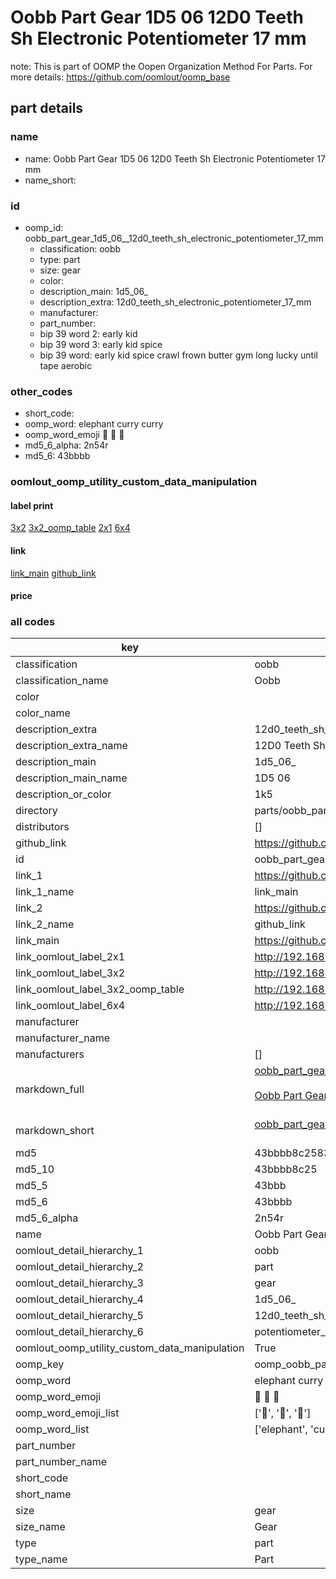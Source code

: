# Oobb Part Gear 1D5 06  12D0 Teeth Sh Electronic Potentiometer 17 mm  

note: This is part of OOMP the Oopen Organization Method For Parts. For more details: https://github.com/oomlout/oomp_base

##  part details





### name
* name: Oobb Part Gear 1D5 06  12D0 Teeth Sh Electronic Potentiometer 17 mm
* name_short: 
### id
* oomp_id: oobb_part_gear_1d5_06__12d0_teeth_sh_electronic_potentiometer_17_mm
  * classification: oobb
  * type: part
  * size: gear
  * color: 
  * description_main: 1d5_06_
  * description_extra: 12d0_teeth_sh_electronic_potentiometer_17_mm
  * manufacturer: 
  * part_number: 
  * bip 39 word 2: early kid
  * bip 39 word 3: early kid spice
  * bip 39 word: early kid spice crawl frown butter gym long lucky until tape aerobic

### other_codes
* short_code: 
* oomp_word: elephant curry curry
* oomp_word_emoji :elephant: :curry: :curry:
* md5_6_alpha: 2n54r
* md5_6: 43bbbb






### oomlout_oomp_utility_custom_data_manipulation
#### label print
[3x2](http://192.168.1.245:1112/?label=oomp%202n54r)
[3x2_oomp_table](http://192.168.1.107:1112/?label=oomp%202n54r)
[2x1](http://192.168.1.242:1112/?label=oomp%202n54r)
[6x4](http://192.168.1.55:1112/?label=oomp%202n54r)    

#### link

[link_main](https://github.com/oomlout/oomlout_oomp_current_version_messy/tree/main/parts/oobb_part_gear_1d5_06__12d0_teeth_sh_electronic_potentiometer_17_mm) [github_link](https://github.com/oomlout/oomlout_oomp_part_src/tree/main/parts/oobb_part_gear_1d5_06__12d0_teeth_sh_electronic_potentiometer_17_mm)                             

#### price







### all codes 
| key | value |  
| --- | --- |  
| classification | oobb |  
| classification_name | Oobb |  
| color |  |  
| color_name |  |  
| description_extra | 12d0_teeth_sh_electronic_potentiometer_17_mm |  
| description_extra_name | 12D0 Teeth Sh Electronic Potentiometer 17 mm |  
| description_main | 1d5_06_ |  
| description_main_name | 1D5 06  |  
| description_or_color | 1k5 |  
| directory | parts/oobb_part_gear_1d5_06__12d0_teeth_sh_electronic_potentiometer_17_mm |  
| distributors | [] |  
| github_link | https://github.com/oomlout/oomlout_oomp_part_src/tree/main/parts/oobb_part_gear_1d5_06__12d0_teeth_sh_electronic_potentiometer_17_mm |  
| id | oobb_part_gear_1d5_06__12d0_teeth_sh_electronic_potentiometer_17_mm |  
| link_1 | https://github.com/oomlout/oomlout_oomp_current_version_messy/tree/main/parts/oobb_part_gear_1d5_06__12d0_teeth_sh_electronic_potentiometer_17_mm |  
| link_1_name | link_main |  
| link_2 | https://github.com/oomlout/oomlout_oomp_part_src/tree/main/parts/oobb_part_gear_1d5_06__12d0_teeth_sh_electronic_potentiometer_17_mm |  
| link_2_name | github_link |  
| link_main | https://github.com/oomlout/oomlout_oomp_current_version_messy/tree/main/parts/oobb_part_gear_1d5_06__12d0_teeth_sh_electronic_potentiometer_17_mm |  
| link_oomlout_label_2x1 | http://192.168.1.242:1112/?label=oomp%202n54r |  
| link_oomlout_label_3x2 | http://192.168.1.245:1112/?label=oomp%202n54r |  
| link_oomlout_label_3x2_oomp_table | http://192.168.1.107:1112/?label=oomp%202n54r |  
| link_oomlout_label_6x4 | http://192.168.1.55:1112/?label=oomp%202n54r |  
| manufacturer |  |  
| manufacturer_name |  |  
| manufacturers | [] |  
| markdown_full | [oobb_part_gear_1d5_06__12d0_teeth_sh_electronic_potentiometer_17_mm](https://github.com/oomlout/oomlout_oomp_current_version_messy/tree/main/parts/oobb_part_gear_1d5_06__12d0_teeth_sh_electronic_potentiometer_17_mm)<br>[](https://github.com/oomlout/oomlout_oomp_current_version_messy/tree/main/parts/oobb_part_gear_1d5_06__12d0_teeth_sh_electronic_potentiometer_17_mm)<br>[Oobb Part Gear 1D5 06  12D0 Teeth Sh Electronic Potentiometer 17 Mm](https://github.com/oomlout/oomlout_oomp_current_version_messy/tree/main/parts/oobb_part_gear_1d5_06__12d0_teeth_sh_electronic_potentiometer_17_mm)<br><br> |  
| markdown_short | [oobb_part_gear_1d5_06__12d0_teeth_sh_electronic_potentiometer_17_mm](https://github.com/oomlout/oomlout_oomp_current_version_messy/tree/main/parts/oobb_part_gear_1d5_06__12d0_teeth_sh_electronic_potentiometer_17_mm)<br><br> |  
| md5 | 43bbbb8c2583cd007d2ec32ba31e9229 |  
| md5_10 | 43bbbb8c25 |  
| md5_5 | 43bbb |  
| md5_6 | 43bbbb |  
| md5_6_alpha | 2n54r |  
| name | Oobb Part Gear 1D5 06  12D0 Teeth Sh Electronic Potentiometer 17 mm |  
| oomlout_detail_hierarchy_1 | oobb |  
| oomlout_detail_hierarchy_2 | part |  
| oomlout_detail_hierarchy_3 | gear |  
| oomlout_detail_hierarchy_4 | 1d5_06_ |  
| oomlout_detail_hierarchy_5 | 12d0_teeth_sh_electronic |  
| oomlout_detail_hierarchy_6 | potentiometer_17_mm |  
| oomlout_oomp_utility_custom_data_manipulation | True |  
| oomp_key | oomp_oobb_part_gear_1d5_06__12d0_teeth_sh_electronic_potentiometer_17_mm |  
| oomp_word | elephant curry curry |  
| oomp_word_emoji | :elephant: :curry: :curry: |  
| oomp_word_emoji_list | [':elephant:', ':curry:', ':curry:'] |  
| oomp_word_list | ['elephant', 'curry', 'curry'] |  
| part_number |  |  
| part_number_name |  |  
| short_code |  |  
| short_name |  |  
| size | gear |  
| size_name | Gear |  
| type | part |  
| type_name | Part |  
